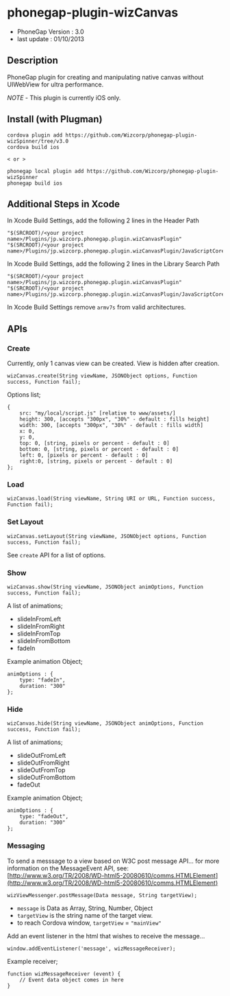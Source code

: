 # phonegap-plugin-wizCanvas

- PhoneGap Version : 3.0
- last update : 01/10/2013

## Description

PhoneGap plugin for creating and manipulating native canvas without UIWebView for ultra performance.

*NOTE* - This plugin is currently iOS only.

## Install (with Plugman) 

	cordova plugin add https://github.com/Wizcorp/phonegap-plugin-wizSpinner/tree/v3.0
	cordova build ios
	
	< or >
	
	phonegap local plugin add https://github.com/Wizcorp/phonegap-plugin-wizSpinner
	phonegap build ios

## Additional Steps in Xcode

In Xcode Build Settings, add the following 2 lines in the Header Path

	"$(SRCROOT)/<your project name>/Plugins/jp.wizcorp.phonegap.plugin.wizCanvasPlugin"
	"$(SRCROOT)/<your project name>/Plugins/jp.wizcorp.phonegap.plugin.wizCanvasPlugin/JavaScriptCore"

In Xcode Build Settings, add the following 2 lines in the Library Search Path

	"$(SRCROOT)/<your project name>/Plugins/jp.wizcorp.phonegap.plugin.wizCanvasPlugin"
	"$(SRCROOT)/<your project name>/Plugins/jp.wizcorp.phonegap.plugin.wizCanvasPlugin/JavaScriptCore"

In Xcode Build Settings remove `armv7s` from valid architectures.


## APIs

### Create

Currently, only 1 canvas view can be created. View is hidden after creation.

	wizCanvas.create(String viewName, JSONObject options, Function success, Function fail);

Options list;

	{
	    src: "my/local/script.js" [relative to www/assets/]
	    height: 300, [accepts "300px", "30%" - default : fills height] 
	    width: 300, [accepts "300px", "30%" - default : fills width] 
	    x: 0,
	    y: 0, 
	    top: 0, [string, pixels or percent - default : 0]
	    bottom: 0, [string, pixels or percent - default : 0]
	    left: 0, [pixels or percent - default : 0]    
	    right:0, [string, pixels or percent - default : 0]
	}; 

### Load

	wizCanvas.load(String viewName, String URI or URL, Function success, Function fail);
	
	
### Set Layout
	
	wizCanvas.setLayout(String viewName, JSONObject options, Function success, Function fail);

See `create` API for a list of options.

### Show

	wizCanvas.show(String viewName, JSONObject animOptions, Function success, Function fail);

A list of animations;

- slideInFromLeft
- slideInFromRight
- slideInFromTop
- slideInFromBottom
- fadeIn

Example animation Object;

	animOptions : {
	    type: "fadeIn", 
	    duration: "300"
	};

### Hide

	wizCanvas.hide(String viewName, JSONObject animOptions, Function success, Function fail);

A list of animations;

- slideOutFromLeft
- slideOutFromRight
- slideOutFromTop
- slideOutFromBottom
- fadeOut

Example animation Object;

	animOptions : {
    	type: "fadeOut",
    	duration: "300" 
	}; 

### Messaging

To send a messsage to a view based on W3C post message API... for more information on the MessageEvent API, see: [http://www.w3.org/TR/2008/WD-html5-20080610/comms.HTMLElement](http://www.w3.org/TR/2008/WD-html5-20080610/comms.HTMLElement)

	wizViewMessenger.postMessage(Data message, String targetView);

- `message` is Data as Array, String, Number, Object
- `targetView` is the string name of the target view.
- to reach Cordova window, `targetView` = `"mainView"`

Add an event listener in the html that wishes to receive the message...

	window.addEventListener('message', wizMessageReceiver);

Example receiver;

	function wizMessageReceiver (event) {
	    // Event data object comes in here    
	}
